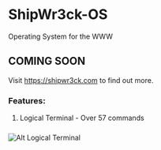 # ShipWr3ck-OS
Operating System for the WWW
## COMING SOON
Visit https://shipwr3ck.com to find out more.
### Features:
1. Logical Terminal - Over 57 commands
###
![Alt Logical Terminal](https://i.ibb.co/xH4xpx0/Screenshot-05-09-2024-15-16-21.png)
